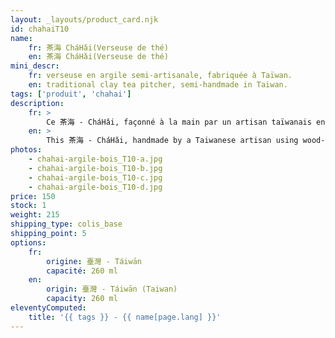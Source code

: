 ```yaml
---
layout: _layouts/product_card.njk
id: chahaiT10
name:
    fr: 茶海 CháHǎi(Verseuse de thé) 
    en: 茶海 CháHǎi(Verseuse de thé)
mini_descr:
    fr: verseuse en argile semi-artisanale, fabriquée à Taïwan.
    en: traditional clay tea pitcher, semi-handmade in Taiwan.
tags: ['produit', 'chahai']
description: 
    fr: >
        Ce 茶海 - CháHǎi, façonné à la main par un artisan taïwanais en argile cuite au bois, dégage une chaleur et une authenticité uniques. Ses courbes douces et ses teintes brunes, marquées par les flammes et les cendres,racontent l'histoire du feu et du savoir-faire artisanal.<!--more--> Avec son corps évasé et son bec délicat, il rend le service du thé fluide et naturel, tout en apportant une touche de simplicité et de connexion à la nature. Un objet humble et vivant, qui trouve sa place dans chaque moment de thé.
    en: >
        This 茶海 - CháHǎi, handmade by a Taiwanese artisan using wood-fired clay, has a warm, earthy feel that’s both inviting and unique. Its soft curves and ash-kissed tones tell the story of fire and craftsmanship.<!--more--> The flared body and gentle spout make pouring tea effortless, adding a touch of nature and simplicity to your tea ritual. It’s a humble, beautiful piece that feels alive in your hands.
photos:
    - chahai-argile-bois_T10-a.jpg
    - chahai-argile-bois_T10-b.jpg
    - chahai-argile-bois_T10-c.jpg
    - chahai-argile-bois_T10-d.jpg
price: 150
stock: 1
weight: 215 
shipping_type: colis_base
shipping_point: 5
options:
    fr:
        origine: 臺灣 - Táiwān
        capacité: 260 ml
    en:
        origin: 臺灣 - Táiwān (Taiwan)
        capacity: 260 ml
eleventyComputed:
    title: '{{ tags }} - {{ name[page.lang] }}'
---
```

